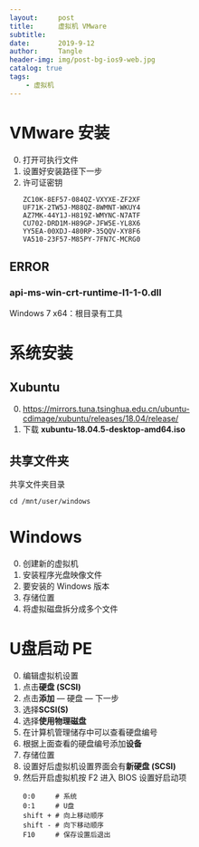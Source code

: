 ```yaml
---
layout:     post
title:      虚拟机 VMware
subtitle:   
date:       2019-9-12
author:     Tangle
header-img: img/post-bg-ios9-web.jpg
catalog: true
tags:
    - 虚拟机
---
```


# VMware 安装

0. 打开可执行文件
0. 设置好安装路径下一步
0. 许可证密钥
    ```
    ZC10K-8EF57-084QZ-VXYXE-ZF2XF
    UF71K-2TW5J-M88QZ-8WMNT-WKUY4
    AZ7MK-44Y1J-H819Z-WMYNC-N7ATF
    CU702-DRD1M-H89GP-JFW5E-YL8X6
    YY5EA-00XDJ-480RP-35QQV-XY8F6
    VA510-23F57-M85PY-7FN7C-MCRG0
    ```

## ERROR

### api-ms-win-crt-runtime-l1-1-0.dll

Windows 7 x64：根目录有工具

# 系统安装

## Xubuntu

0. https://mirrors.tuna.tsinghua.edu.cn/ubuntu-cdimage/xubuntu/releases/18.04/release/
0. 下载 **xubuntu-18.04.5-desktop-amd64.iso**

## 共享文件夹

共享文件夹目录

```
cd /mnt/user/windows
```

# Windows

0. 创建新的虚拟机
0. 安装程序光盘映像文件
0. 要安装的 Windows 版本
0. 存储位置
0. 将虚拟磁盘拆分成多个文件

# U盘启动 PE

0. 编辑虚拟机设置
0. 点击**硬盘 (SCSI)**
0. 点击**添加** — 硬盘 — 下一步
0. 选择**SCSI(S)**
0. 选择**使用物理磁盘**
0. 在计算机管理储存中可以查看硬盘编号
0. 根据上面查看的硬盘编号添加**设备**
0. 存储位置
0. 设置好后虚拟机设置界面会有**新硬盘 (SCSI)**
0. 然后开启虚拟机按 F2 进入 BIOS 设置好启动项
    ```
    0:0     # 系统
    0:1     # U盘
    shift + # 向上移动顺序
    shift - # 向下移动顺序
    F10     # 保存设置后退出
    ```
